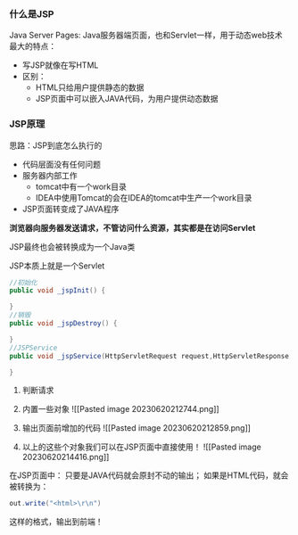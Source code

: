 ### 什么是JSP
Java Server Pages: Java服务器端页面，也和Servlet一样，用于动态web技术
最大的特点：
* 写JSP就像在写HTML
* 区别：
	* HTML只给用户提供静态的数据
	* JSP页面中可以嵌入JAVA代码，为用户提供动态数据

### JSP原理
思路：JSP到底怎么执行的
* 代码层面没有任何问题
* 服务器内部工作
	* tomcat中有一个work目录
	* IDEA中使用Tomcat的会在IDEA的tomcat中生产一个work目录
* JSP页面转变成了JAVA程序

**浏览器向服务器发送请求，不管访问什么资源，其实都是在访问Servlet**

JSP最终也会被转换成为一个Java类

JSP本质上就是一个Servlet

```java
//初始化
public void _jspInit() {

}
//销毁
public void _jspDestroy() {

}
//JSPService
public void _jspService(HttpServletRequest request,HttpServletResponse response) {

}
```

1. 判断请求
2. 内置一些对象
![[Pasted image 20230620212744.png]]

3. 输出页面前增加的代码
![[Pasted image 20230620212859.png]]

4. 以上的这些个对象我们可以在JSP页面中直接使用！
![[Pasted image 20230620214416.png]]


在JSP页面中：
只要是JAVA代码就会原封不动的输出；
如果是HTML代码，就会被转换为：
```java
out.write("<html>\r\n")
```
这样的格式，输出到前端！